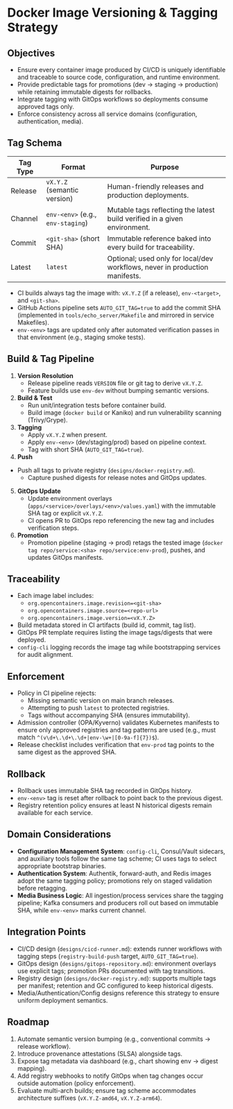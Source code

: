# Docker Image Versioning & Tagging Strategy

## Objectives
- Ensure every container image produced by CI/CD is uniquely identifiable and traceable to source code, configuration, and runtime environment.
- Provide predictable tags for promotions (dev → staging → production) while retaining immutable digests for rollbacks.
- Integrate tagging with GitOps workflows so deployments consume approved tags only.
- Enforce consistency across all service domains (configuration, authentication, media).

## Tag Schema
| Tag Type | Format | Purpose |
| --- | --- | --- |
| Release | `vX.Y.Z` (semantic version) | Human-friendly releases and production deployments. |
| Channel | `env-<env>` (e.g., `env-staging`) | Mutable tags reflecting the latest build verified in a given environment. |
| Commit | `<git-sha>` (short SHA) | Immutable reference baked into every build for traceability. |
| Latest | `latest` | Optional; used only for local/dev workflows, never in production manifests. |

- CI builds always tag the image with: `vX.Y.Z` (if a release), `env-<target>`, and `<git-sha>`.
- GitHub Actions pipeline sets `AUTO_GIT_TAG=true` to add the commit SHA (implemented in `tools/echo_server/Makefile` and mirrored in service Makefiles).
- `env-<env>` tags are updated only after automated verification passes in that environment (e.g., staging smoke tests).

## Build & Tag Pipeline
1. **Version Resolution**
   - Release pipeline reads `VERSION` file or git tag to derive `vX.Y.Z`.
   - Feature builds use `env-dev` without bumping semantic versions.
2. **Build & Test**
   - Run unit/integration tests before container build.
   - Build image (`docker build` or Kaniko) and run vulnerability scanning (Trivy/Grype).
3. **Tagging**
   - Apply `vX.Y.Z` when present.
   - Apply `env-<env>` (dev/staging/prod) based on pipeline context.
   - Tag with short SHA (`AUTO_GIT_TAG=true`).
4. **Push**
- Push all tags to private registry (`designs/docker-registry.md`).
   - Capture pushed digests for release notes and GitOps updates.
5. **GitOps Update**
   - Update environment overlays (`apps/<service>/overlays/<env>/values.yaml`) with the immutable SHA tag or explicit `vX.Y.Z`.
   - CI opens PR to GitOps repo referencing the new tag and includes verification steps.
6. **Promotion**
   - Promotion pipeline (staging → prod) retags the tested image (`docker tag repo/service:<sha> repo/service:env-prod`), pushes, and updates GitOps manifests.

## Traceability
- Each image label includes:
  - `org.opencontainers.image.revision=<git-sha>`
  - `org.opencontainers.image.source=<repo-url>`
  - `org.opencontainers.image.version=<vX.Y.Z>`
- Build metadata stored in CI artifacts (build id, commit, tag list).
- GitOps PR template requires listing the image tags/digests that were deployed.
- `config-cli` logging records the image tag while bootstrapping services for audit alignment.

## Enforcement
- Policy in CI pipeline rejects:
  - Missing semantic version on main branch releases.
  - Attempting to push `latest` to protected registries.
  - Tags without accompanying SHA (ensures immutability).
- Admission controller (OPA/Kyverno) validates Kubernetes manifests to ensure only approved registries and tag patterns are used (e.g., must match `^(v\d+\.\d+\.\d+|env-\w+|[0-9a-f]{7})$`).
- Release checklist includes verification that `env-prod` tag points to the same digest as the approved SHA.

## Rollback
- Rollback uses immutable SHA tag recorded in GitOps history.
- `env-<env>` tag is reset after rollback to point back to the previous digest.
- Registry retention policy ensures at least N historical digests remain available for each service.

## Domain Considerations
- **Configuration Management System**: `config-cli`, Consul/Vault sidecars, and auxiliary tools follow the same tag scheme; CI uses tags to select appropriate bootstrap binaries.
- **Authentication System**: Authentik, forward-auth, and Redis images adopt the same tagging policy; promotions rely on staged validation before retagging.
- **Media Business Logic**: All ingestion/process services share the tagging pipeline; Kafka consumers and producers roll out based on immutable SHA, while `env-<env>` marks current channel.

## Integration Points
- CI/CD design (`designs/cicd-runner.md`): extends runner workflows with tagging steps (`registry-build-push` target, `AUTO_GIT_TAG=true`).
- GitOps design (`designs/gitops-repository.md`): environment overlays use explicit tags; promotion PRs documented with tag transitions.
- Registry design (`designs/docker-registry.md`): supports multiple tags per manifest; retention and GC configured to keep historical digests.
- Media/Authentication/Config designs reference this strategy to ensure uniform deployment semantics.

## Roadmap
1. Automate semantic version bumping (e.g., conventional commits → release workflow).
2. Introduce provenance attestations (SLSA) alongside tags.
3. Expose tag metadata via dashboard (e.g., chart showing env → digest mapping).
4. Add registry webhooks to notify GitOps when tag changes occur outside automation (policy enforcement).
5. Evaluate multi-arch builds; ensure tag scheme accommodates architecture suffixes (`vX.Y.Z-amd64`, `vX.Y.Z-arm64`).
